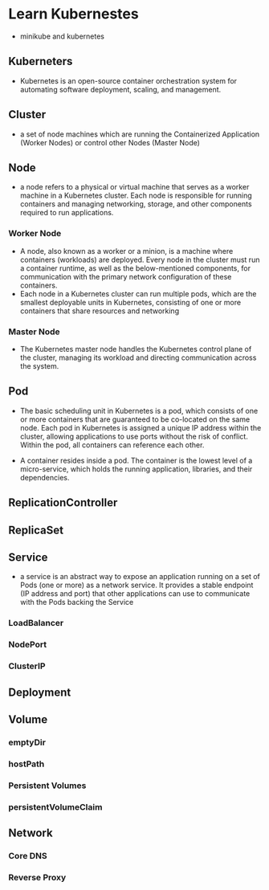 # Learn Kubernestes
- minikube and kubernetes

## Kuberneters
- Kubernetes is an open-source container orchestration system for automating software deployment, scaling, and management.

## Cluster
- a set of node machines which are running the Containerized Application (Worker Nodes) or control other Nodes (Master Node)

## Node
- a node refers to a physical or virtual machine that serves as a worker machine in a Kubernetes cluster. Each node is responsible for running containers and managing networking, storage, and other components required to run applications.

### Worker Node
- A node, also known as a worker or a minion, is a machine where containers (workloads) are deployed. Every node in the cluster must run a container runtime, as well as the below-mentioned components, for communication with the primary network configuration of these containers.
- Each node in a Kubernetes cluster can run multiple pods, which are the smallest deployable units in Kubernetes, consisting of one or more containers that share resources and networking

### Master Node
- The Kubernetes master node handles the Kubernetes control plane of the cluster, managing its workload and directing communication across the system.

## Pod
- The basic scheduling unit in Kubernetes is a pod, which consists of one or more containers that are guaranteed to be co-located on the same node. Each pod in Kubernetes is assigned a unique IP address within the cluster, allowing applications to use ports without the risk of conflict. Within the pod, all containers can reference each other.

- A container resides inside a pod. The container is the lowest level of a micro-service, which holds the running application, libraries, and their dependencies.

## ReplicationController

## ReplicaSet

## Service
- a service is an abstract way to expose an application running on a set of Pods (one or more) as a network service. It provides a stable endpoint (IP address and port) that other applications can use to communicate with the Pods backing the Service

### LoadBalancer

### NodePort

### ClusterIP

## Deployment

## Volume

### emptyDir

### hostPath

### Persistent Volumes

### persistentVolumeClaim

## Network

### Core DNS

### Reverse Proxy
